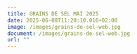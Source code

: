 ```yaml
---
title: GRAINS DE SEL MAI 2025
date: 2025-06-08T11:20:10.016+02:00
image: /images/grains-de-sel-web.jpg
document: /images/grains-de-sel-web.jpg
url: ""
---
```

